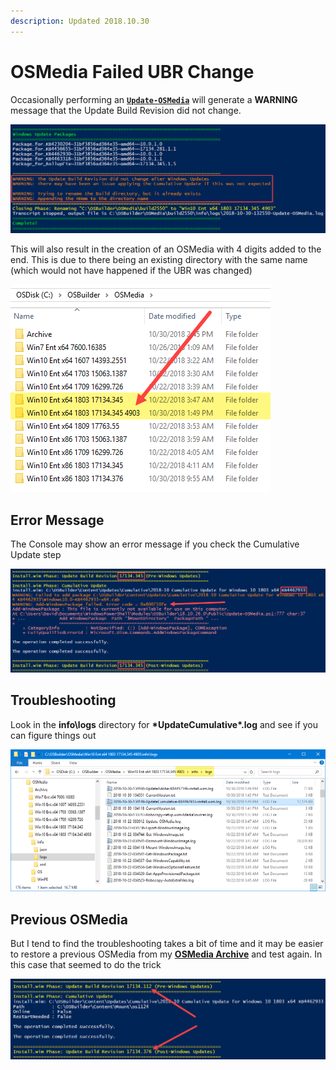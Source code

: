 ```yaml
---
description: Updated 2018.10.30
---
```


# OSMedia Failed UBR Change

Occasionally performing an [**`Update-OSMedia`**](../functions/osmedia/update-osmedia/) will generate a **WARNING** message that the Update Build Revision did not change.

![](../../../.gitbook/assets/2018-10-30_14-43-09.png)

This will also result in the creation of an OSMedia with 4 digits added to the end.  This is due to there being an existing directory with the same name \(which would not have happened if the UBR was changed\)

![](../../../.gitbook/assets/2018-10-30_14-46-09.png)

## Error Message

The Console may show an error message if you check the Cumulative Update step

![](../../../.gitbook/assets/2018-10-30_14-49-27.png)

## Troubleshooting

Look in the **info\logs** directory for **\*UpdateCumulative\*.log** and see if you can figure things out

![](../../../.gitbook/assets/2018-10-30_22-26-17.png)

## Previous OSMedia

But I tend to find the troubleshooting takes a bit of time and it may be easier to restore a previous OSMedia from my [**OSMedia Archive**](osmedia-archive.md) and test again.  In this case that seemed to do the trick

![](../../../.gitbook/assets/2018-10-30_22-32-58.png)

